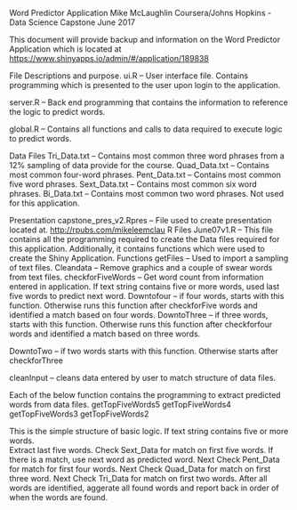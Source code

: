Word Predictor Application
Mike McLaughlin
Coursera/Johns Hopkins - Data Science Capstone
June 2017

This document will provide backup and information on the Word Predictor Application which is located at https://www.shinyapps.io/admin/#/application/189838

File Descriptions and purpose.
ui.R – User interface file.   Contains programming which is presented to the user upon login to the application.

server.R – Back end programming that contains the information to reference the logic to predict words.

global.R – Contains all functions and calls to data required to execute logic to predict words.

Data Files
Tri_Data.txt – Contains most common three word phrases from a 12% sampling of data provide for the course.
Quad_Data.txt – Contains most common four-word phrases.
Pent_Data.txt – Contains most common five word phrases.
Sext_Data.txt – Contains most common six word phrases.
Bi_Data.txt – Contains most common two word phrases.   Not used for this application.

Presentation
capstone_pres_v2.Rpres – File used to create presentation located at. http://rpubs.com/mikeleemclau
R Files
June07v1.R – This file contains all the programming required to create the Data files required for this application.
Additionally, it contains functions which were used to create the Shiny Application.
Functions
getFiles – Used to import a sampling of text files.
Cleandata – Remove graphics and a couple of swear words from text files.
checkforFiveWords – Get word count from information entered in application.   If text string contains five or more words, used last five words to predict next word.
Downtofour – if four words, starts with this function.   Otherwise runs this function after checkforFive words and identified a match based on four words.
DowntoThree – if three words, starts with this function.  Otherwise runs this function after checkforfour words and identified a match based on three words.

DowntoTwo – if two words starts with this function.   Otherwise starts after checkforThree

cleanInput – cleans data entered by user to match structure of data files.

Each of the below function contains the programming to extract predicted words from data  files.
getTopFiveWords5
getTopFiveWords4
getTopFiveWords3
getTopFiveWords2

This is the simple structure of basic logic.
If text string contains five or more words.   
Extract last five words.
Check Sext_Data for match on first five words.   If there is a match, use next word as predicted word.
Next Check Pent_Data for match for first four words.
Next Check Quad_Data for match on first three word.
Next Check Tri_Data for match on first two words.
After all words are identified, aggerate all found words and report back in order of when the words are found.
